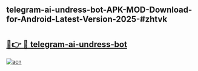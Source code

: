 ## telegram-ai-undress-bot-APK-MOD-Download-for-Android-Latest-Version-2025-#zhtvk

# <h2><a href="https://bedroomkl.my?title=telegram-ai-undress-bot&ref=20M">🔗👉 🔴 telegram-ai-undress-bot</a></h2>

[![acn](https://github.com/user-attachments/assets/0f9c940e-d8b0-45ae-aac7-cd30a18b3e1c)](https://bedroomkl.my?title=telegram-ai-undress-bot&ref=20M)

